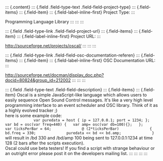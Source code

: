 ::: {.content}
::: {.field .field-type-text .field-field-project-type}
::: {.field-items}
::: {.field-item}
::: {.field-label-inline-first}
Project Type:
:::

Programming Language Library
:::
:::
:::

::: {.field .field-type-link .field-field-project-url}
::: {.field-items}
::: {.field-item}
::: {.field-label-inline-first}
Project URL:
:::

<http://sourceforge.net/projects/oscal/>
:::
:::
:::

::: {.field .field-type-link .field-field-osc-documentation-referen}
::: {.field-items}
::: {.field-item}
::: {.field-label-inline-first}
OSC Documentation URL:
:::

<http://sourceforge.net/docman/display_doc.php?docid=80824&group_id=212002>
:::
:::
:::

::: {.field .field-type-text .field-field-description}
::: {.field-items}
::: {.field-item}
Oscal is a simple JavaScript-like language which allows users to easily
sequence Open Sound Control messages. It\'s like a very high level
programming interface to an event scheduler and OSC library. Think of it
as a highly evolved tracker ;)\
here is some example code:\
`              var puredata = host { ip = 127.0.0.1; port = 1234; };              var bd = osc(var freq=440) {   var amp= osc(var db=100){};   };              var ticksPerBar = 64;              @ (2*ticksPerBar)              {              bd.freq = 330;              puredata << bd << bd.amp;              }             `\
will result in /bd 330 and /bd/amp 100 being sent to 127.0.0.1:1234 at
time 128 (2 bars after the scripts execution).\
Oscal could use beta testers! If you find a script with strange
behaviour or an outright error please post it on the developers mailing
list.
:::
:::
:::
:::
